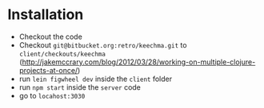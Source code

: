# Installation

 - Checkout the code
 - Checkout `git@bitbucket.org:retro/keechma.git` to `client/checkouts/keechma` (http://jakemccrary.com/blog/2012/03/28/working-on-multiple-clojure-projects-at-once/)
 -  run `lein figwheel dev` inside the `client` folder
 -  run `npm start` inside the `server` code
 -  go to `locahost:3030`